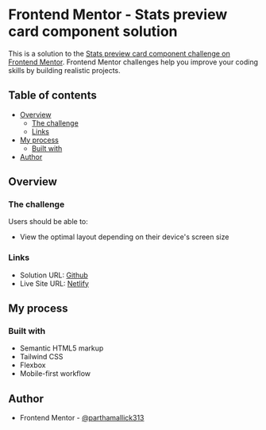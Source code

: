 # Frontend Mentor - Stats preview card component solution

This is a solution to the [Stats preview card component challenge on Frontend Mentor](https://www.frontendmentor.io/challenges/stats-preview-card-component-8JqbgoU62). Frontend Mentor challenges help you improve your coding skills by building realistic projects.

## Table of contents

- [Overview](#overview)
  - [The challenge](#the-challenge)
  - [Links](#links)
- [My process](#my-process)
  - [Built with](#built-with)
- [Author](#author)

## Overview

### The challenge

Users should be able to:

- View the optimal layout depending on their device's screen size

### Links

- Solution URL: [Github](https://github.com/parthamallick313/stats-preview-card-component-main/)
- Live Site URL: [Netlify](https://stats-preview-card-fmio.netlify.app/)

## My process

### Built with

- Semantic HTML5 markup
- Tailwind CSS
- Flexbox
- Mobile-first workflow

## Author

- Frontend Mentor - [@parthamallick313](https://www.frontendmentor.io/profile/parthamallick313)
